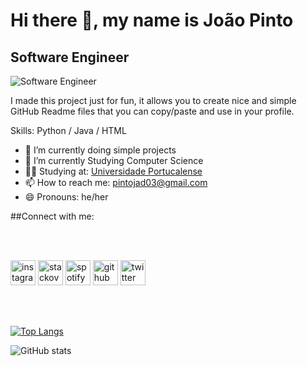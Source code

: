 # Hi there 👋, my name is João Pinto
## Software Engineer
![Software Engineer](https://www.umov.me/wp-content/uploads/2018/08/banner-topo-BLOG-1200-x-400-2.jpg)

I made this project just for fun, it allows you to create nice and simple GitHub Readme files that you can copy/paste and use in your profile.

Skills: Python / Java / HTML

- 🔭 I’m currently doing simple projects 
- 🌱 I’m currently Studying Computer Science
- 👨‍🎓 Studying at: [Universidade Portucalense](https://www.upt.pt/)
- 📫 How to reach me: pintojad03@gmail.com 
- 😄 Pronouns: he/her 

##Connect with me:


</br>
</br>
  
[<img src='https://raw.githubusercontent.com/gauravghongde/social-icons/master/SVG/Color/Instagram.svg' alt='instagram' height='40'>](https://www.instagram.com/pinto_15/) 
[<img src='https://raw.githubusercontent.com/gauravghongde/social-icons/master/SVG/Color/Stackoverflow.svg' alt='stackoverflow' height='40'>](https://stackoverflow.com/users/19557674) 
[<img src='https://raw.githubusercontent.com/gauravghongde/social-icons/master/SVG/Color/Spotify.svg' alt='spotify' height='40'>](open.spotify.com/user/11129793549?si=RF6JJD6zTnugCCvfwx0l1w&dl_branch=1) 
[<img src='https://raw.githubusercontent.com/gauravghongde/social-icons/master/SVG/Color/Github.svg' alt='github' height='40'>](https://github.com/joaopinto15) 
[<img src='https://raw.githubusercontent.com/gauravghongde/social-icons/master/SVG/Color/Twitter.svg' alt='twitter' height='40'>](https://twitter.com/joao_15_pinto) 



 


  
  
</br>
</br>


[![Top Langs](https://github-readme-stats.vercel.app/api/top-langs/?username=joaopinto15&theme=dark&show_icons=true)](https://github.com/anuraghazra/github-readme-stats)

![GitHub stats](https://github-readme-stats.vercel.app/api?username=joaopinto15&theme=dark&show_icons=true&count_private=true)  




